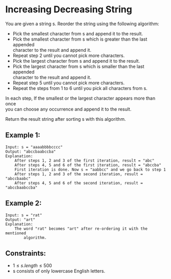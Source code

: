 # Increasing Decreasing String

You are given a string s. Reorder the string using the following algorithm:

* Pick the smallest character from s and append it to the result.
* Pick the smallest character from s which is greater than the last appended  
character to the result and append it.
* Repeat step 2 until you cannot pick more characters.
* Pick the largest character from s and append it to the result.
* Pick the largest character from s which is smaller than the last appended  
character to the result and append it.
* Repeat step 5 until you cannot pick more characters.
* Repeat the steps from 1 to 6 until you pick all characters from s.

In each step, If the smallest or the largest character appears more than once  
you can choose any occurrence and append it to the result.

Return the result string after sorting s with this algorithm.

 

## Example 1:

    Input: s = "aaaabbbbcccc"
    Output: "abccbaabccba"
    Explanation: 
        After steps 1, 2 and 3 of the first iteration, result = "abc"
        After steps 4, 5 and 6 of the first iteration, result = "abccba"
        First iteration is done. Now s = "aabbcc" and we go back to step 1
        After steps 1, 2 and 3 of the second iteration, result = "abccbaabc"
        After steps 4, 5 and 6 of the second iteration, result = "abccbaabccba"

## Example 2:

    Input: s = "rat"
    Output: "art"
    Explanation: 
        The word "rat" becomes "art" after re-ordering it with the mentioned 
            algorithm.

 

## Constraints:

* $1 \le s.length \le 500$
* s consists of only lowercase English letters.

